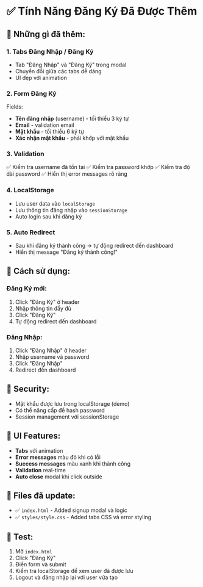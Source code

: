 # ✅ Tính Năng Đăng Ký Đã Được Thêm

## 🎯 Những gì đã thêm:

### 1. **Tabs Đăng Nhập / Đăng Ký**
- Tab "Đăng Nhập" và "Đăng Ký" trong modal
- Chuyển đổi giữa các tabs dễ dàng
- UI đẹp với animation

### 2. **Form Đăng Ký**
Fields:
- **Tên đăng nhập** (username) - tối thiểu 3 ký tự
- **Email** - validation email
- **Mật khẩu** - tối thiểu 6 ký tự
- **Xác nhận mật khẩu** - phải khớp với mật khẩu

### 3. **Validation**
✅ Kiểm tra username đã tồn tại
✅ Kiểm tra password khớp
✅ Kiểm tra độ dài password
✅ Hiển thị error messages rõ ràng

### 4. **LocalStorage**
- Lưu user data vào `localStorage`
- Lưu thông tin đăng nhập vào `sessionStorage`
- Auto login sau khi đăng ký

### 5. **Auto Redirect**
- Sau khi đăng ký thành công → tự động redirect đến dashboard
- Hiển thị message "Đăng ký thành công!"

## 📝 Cách sử dụng:

### Đăng Ký mới:
1. Click "Đăng Ký" ở header
2. Nhập thông tin đầy đủ
3. Click "Đăng Ký"
4. Tự động redirect đến dashboard

### Đăng Nhập:
1. Click "Đăng Nhập" ở header
2. Nhập username và password
3. Click "Đăng Nhập"
4. Redirect đến dashboard

## 🔐 Security:
- Mật khẩu được lưu trong localStorage (demo)
- Có thể nâng cấp để hash password
- Session management với sessionStorage

## 🎨 UI Features:
- **Tabs** với animation
- **Error messages** màu đỏ khi có lỗi
- **Success messages** màu xanh khi thành công
- **Validation** real-time
- **Auto close** modal khi click outside

## 📁 Files đã update:
- ✅ `index.html` - Added signup modal và logic
- ✅ `styles/style.css` - Added tabs CSS và error styling

## 🎯 Test:
1. Mở `index.html`
2. Click "Đăng Ký"
3. Điền form và submit
4. Kiểm tra localStorage để xem user đã được lưu
5. Logout và đăng nhập lại với user vừa tạo

